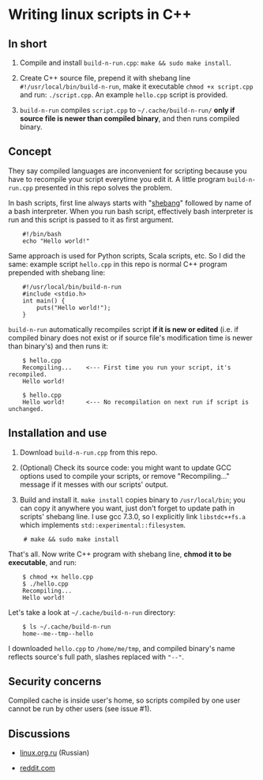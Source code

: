 # Writing linux scripts in C++

## In short

1. Compile and install `build-n-run.cpp`: `make && sudo make install`.

2. Create C++ source file, prepend it with shebang line `#!/usr/local/bin/build-n-run`, make it executable `chmod +x script.cpp` and run: `./script.cpp`. An example `hello.cpp` script is provided.

3. `build-n-run` compiles `script.cpp` to `~/.cache/build-n-run/` **only if source file is newer than compiled binary**, and then runs compiled binary.

## Concept

They say compiled languages are inconvenient for scripting because you have to recompile your script everytime you edit it. A little program `build-n-run.cpp` presented in this repo solves the problem.

In bash scripts, first line always starts with "[shebang](https://en.wikipedia.org/wiki/Shebang_(Unix))" followed by name of a bash interpreter. When you run bash script, effectively bash interpreter is run and this script is passed to it as first argument.

        #!/bin/bash
        echo "Hello world!"

Same approach is used for Python scripts, Scala scripts, etc. So I did the same: example script `hello.cpp` in this repo is normal C++ program prepended with shebang line:

        #!/usr/local/bin/build-n-run
        #include <stdio.h>
        int main() {
            puts("Hello world!");
        }

`build-n-run` automatically recompiles script **if it is new or edited** (i.e. if compiled binary does not exist or if source file's modification time is newer than binary's) and then runs it:

        $ hello.cpp
        Recompiling...    <--- First time you run your script, it's recompiled.
        Hello world!

        $ hello.cpp
        Hello world!      <--- No recompilation on next run if script is unchanged.

## Installation and use

1. Download `build-n-run.cpp` from this repo.

2. (Optional) Check its source code: you might want to update GCC options used to compile your scripts, or remove "Recompiling..." message if it messes with our scripts' output.

3. Build and install it. `make install` copies binary to `/usr/local/bin`; you can copy it anywhere you want, just don't forget to update path in scripts' shebang line. I use gcc 7.3.0, so I explicitly link `libstdc++fs.a` which implements `std::experimental::filesystem`.

        # make && sudo make install

That's all. Now write C++ program with shebang line, **chmod it to be executable**, and run:

        $ chmod +x hello.cpp
        $ ./hello.cpp
        Recompiling...
        Hello world!

Let's take a look at `~/.cache/build-n-run` directory:

        $ ls ~/.cache/build-n-run
        home--me--tmp--hello

I downloaded `hello.cpp` to `/home/me/tmp`, and compiled binary's name reflects source's full path, slashes replaced with `"--"`.

## Security concerns

Compiled cache is inside user's home, so scripts compiled by one user cannot be run by other users (see issue #1).

## Discussions

- [linux.org.ru](https://www.linux.org.ru/forum/development/14090221) (Russian)

- [reddit.com](https://www.reddit.com/r/linux/comments/85gaqy/writing_linux_scripts_in_c/)

